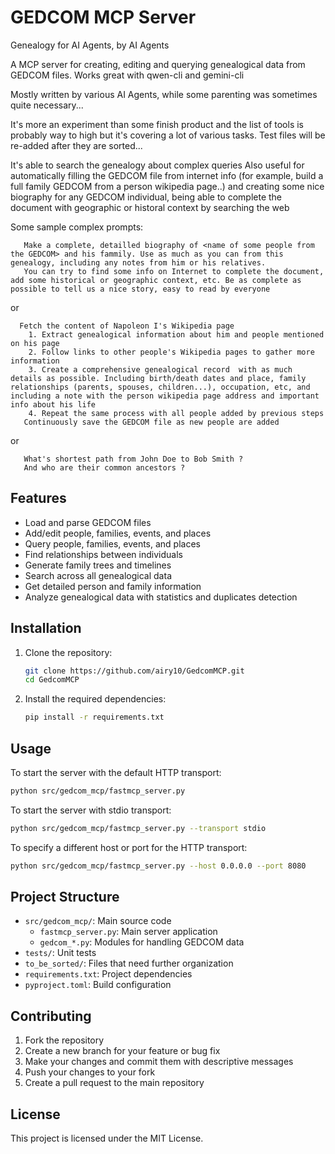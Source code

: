 # GEDCOM MCP Server

Genealogy for AI Agents, by AI Agents

A MCP server for creating, editing and querying genealogical data from GEDCOM files.
Works great with qwen-cli and gemini-cli

Mostly written by various AI Agents, while some parenting was sometimes quite necessary...

It's more an experiment than some finish product and the list of tools is probably way to high but it's covering a lot of various tasks.
Test files will be re-added after they are sorted...

It's able to search the genealogy about complex queries
Also useful for automatically filling the GEDCOM file from internet info (for example,
build a full family GEDCOM from a person wikipedia page..) and creating some nice
biography for any GEDCOM individual, being able to complete the document with geographic
or historal context by searching the web

Some sample complex prompts:
```Load gedcom "myfamily.ged"
   Make a complete, detailled biography of <name of some people from the GEDCOM> and his fammily. Use as much as you can from this genealogy, including any notes from him or his relatives. 
   You can try to find some info on Internet to complete the document, add some historical or geographic context, etc. Be as complete as possible to tell us a nice story, easy to read by everyone
```

or
    
```Create a new GEDCOM file - save it to "napo.ged"                                                                                                                                              
  Fetch the content of Napoleon I's Wikipedia page                                                                                                                                           
    1. Extract genealogical information about him and people mentioned on his page                                                                                                             
    2. Follow links to other people's Wikipedia pages to gather more information                                                                                                              
    3. Create a comprehensive genealogical record  with as much details as possible. Including birth/death dates and place, family relationships (parents, spouses, children...), occupation, etc, and including a note with the person wikipedia page address and important info about his life                                                                                                                    
    4. Repeat the same process with all people added by previous steps                                                                                                                       
   Continuously save the GEDCOM file as new people are added
```

or
    
```Load gedcom "myfamily.ged"
   What's shortest path from John Doe to Bob Smith ?
   And who are their common ancestors ?
```   

## Features

- Load and parse GEDCOM files
- Add/edit people, families, events, and places
- Query people, families, events, and places
- Find relationships between individuals
- Generate family trees and timelines
- Search across all genealogical data
- Get detailed person and family information
- Analyze genealogical data with statistics and duplicates detection

## Installation

1. Clone the repository:
   ```bash
   git clone https://github.com/airy10/GedcomMCP.git
   cd GedcomMCP
   ```

2. Install the required dependencies:
   ```bash
   pip install -r requirements.txt
   ```

## Usage

To start the server with the default HTTP transport:

```bash
python src/gedcom_mcp/fastmcp_server.py
```

To start the server with stdio transport:

```bash
python src/gedcom_mcp/fastmcp_server.py --transport stdio
```

To specify a different host or port for the HTTP transport:

```bash
python src/gedcom_mcp/fastmcp_server.py --host 0.0.0.0 --port 8080
```

## Project Structure

- `src/gedcom_mcp/`: Main source code
  - `fastmcp_server.py`: Main server application
  - `gedcom_*.py`: Modules for handling GEDCOM data
- `tests/`: Unit tests
- `to_be_sorted/`: Files that need further organization
- `requirements.txt`: Project dependencies
- `pyproject.toml`: Build configuration

## Contributing

1. Fork the repository
2. Create a new branch for your feature or bug fix
3. Make your changes and commit them with descriptive messages
4. Push your changes to your fork
5. Create a pull request to the main repository

## License

This project is licensed under the MIT License.
